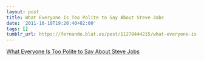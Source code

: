 ```yaml
---
layout: post
title: What Everyone Is Too Polite to Say About Steve Jobs
date: '2011-10-10T19:20:40+02:00'
tags: []
tumblr_url: https://fernando.blat.es/post/11278444215/what-everyone-is-too-polite-to-say-about-steve
---
```

[What Everyone Is Too Polite to Say About Steve Jobs](http://gawker.com/5847344)  
